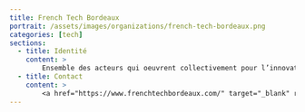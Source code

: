 ```yaml
---
title: French Tech Bordeaux
portrait: /assets/images/organizations/french-tech-bordeaux.png
categories: [tech]
sections:
  - title: Identité
    content: >
        Ensemble des acteurs qui oeuvrent collectivement pour l’innovation et le développement économique des startups de Bordeaux et de la Région Nouvelle-Aquitaine.
  - title: Contact
    content: >
        <a href="https://www.frenchtechbordeaux.com/" target="_blank" rel="noreferrer">Site</a>
---
```


